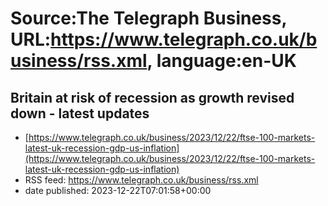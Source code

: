 # Source:The Telegraph Business, URL:https://www.telegraph.co.uk/business/rss.xml, language:en-UK

## Britain at risk of recession as growth revised down - latest updates
 - [https://www.telegraph.co.uk/business/2023/12/22/ftse-100-markets-latest-uk-recession-gdp-us-inflation](https://www.telegraph.co.uk/business/2023/12/22/ftse-100-markets-latest-uk-recession-gdp-us-inflation)
 - RSS feed: https://www.telegraph.co.uk/business/rss.xml
 - date published: 2023-12-22T07:01:58+00:00



